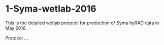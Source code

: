 # 1-Syma-wetlab-2016
This is the detailed wetlab protocol for production of Syma hyRAD data in May 2016.

Protocol
....  
